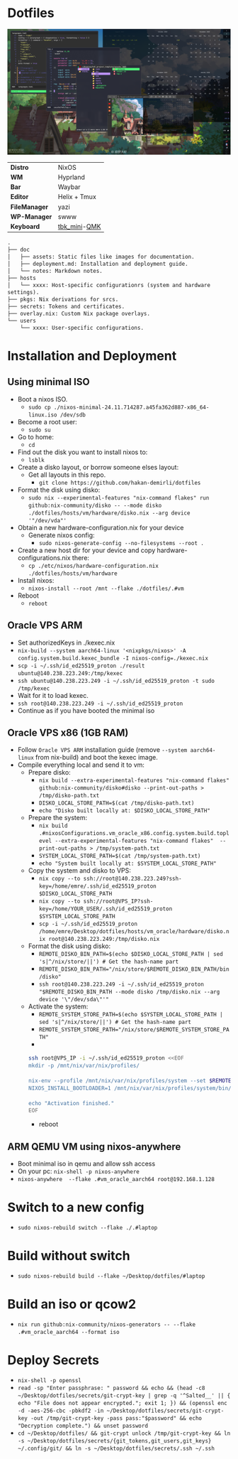 # Dotfiles

![de](doc/assets/de.png)

|   |   |
|---|---|
| **Distro**      | NixOS        |
| **WM**          | Hyprland     |
| **Bar**         | Waybar       |
| **Editor**      | Helix + Tmux |
| **FileManager** | yazi         |
| **WP-Manager**  | swww         |
| **Keyboard**    | [tbk_mini](https://github.com/Bastardkb/TBK-Mini)-[QMK](https://github.com/hakan-demirli/dotfiles/tree/main/.local/share/qmk) |

```
.
├── doc
│   ├── assets: Static files like images for documentation.
│   ├── deployment.md: Installation and deployment guide.
│   └── notes: Markdown notes.
├── hosts
│   └── xxxx: Host-specific configurationrs (system and hardware settings).
├── pkgs: Nix derivations for srcs.
├── secrets: Tokens and certificates.
├── overlay.nix: Custom Nix package overlays.
└── users
    └── xxxx: User-specific configurations.
```

# Installation and Deployment

## Using minimal ISO
  * Boot a nixos ISO.
    * ```sudo cp ./nixos-minimal-24.11.714287.a45fa362d887-x86_64-linux.iso /dev/sdb```
  * Become a root user:
    * ```sudo su```
  * Go to home:
    * ```cd```
  * Find out the disk you want to install nixos to:
    * ```lsblk```
  * Create a disko layout, or borrow someone elses layout:
    * Get all layouts in this repo.
      * ```git clone https://github.com/hakan-demirli/dotfiles```
  * Format the disk using disko:
    * ```sudo nix --experimental-features "nix-command flakes" run github:nix-community/disko -- --mode disko ./dotfiles/hosts/vm/hardware/disko.nix --arg device '"/dev/vda"'```
  * Obtain a new hardware-configuration.nix for your device
    * Generate nixos config:
      * ```sudo nixos-generate-config --no-filesystems --root .```
  * Create a new host dir for your device and copy hardware-configurations.nix there: 
    * ```cp ./etc/nixos/hardware-configuration.nix ./dotfiles/hosts/vm/hardware```
  * Install nixos:
    * ```nixos-install --root /mnt --flake ./dotfiles/.#vm```
  * Reboot
    * ```reboot```

## Oracle VPS ARM
* Set authorizedKeys in ./kexec.nix
* ```nix-build --system aarch64-linux '<nixpkgs/nixos>' -A config.system.build.kexec_bundle -I nixos-config=./kexec.nix```
* ```scp -i ~/.ssh/id_ed25519_proton ./result ubuntu@140.238.223.249:/tmp/kexec```
* ```ssh ubuntu@140.238.223.249 -i ~/.ssh/id_ed25519_proton -t sudo /tmp/kexec```
* Wait for it to load kexec.
* ```ssh root@140.238.223.249 -i ~/.ssh/id_ed25519_proton```
* Continue as if you have booted the minimal iso

## Oracle VPS x86 (1GB RAM)
* Follow `Oracle VPS ARM` installation guide (remove `--system aarch64-linux` from nix-build) and boot the kexec image.
* Compile everything local and send it to vm:
    * Prepare disko:
        * ```nix build --extra-experimental-features "nix-command flakes" github:nix-community/disko#disko --print-out-paths > /tmp/disko-path.txt```
        * ```DISKO_LOCAL_STORE_PATH=$(cat /tmp/disko-path.txt)```
        * ```echo "Disko built locally at: $DISKO_LOCAL_STORE_PATH"```
    * Prepare the system:
        * ```nix build .#nixosConfigurations.vm_oracle_x86.config.system.build.toplevel --extra-experimental-features "nix-command flakes"  --print-out-paths > /tmp/system-path.txt```
        * ```SYSTEM_LOCAL_STORE_PATH=$(cat /tmp/system-path.txt)```
        * ```echo "System built locally at: $SYSTEM_LOCAL_STORE_PATH"```
    * Copy the system and disko to VPS:
        * ```nix copy --to ssh://root@140.238.223.249?ssh-key=/home/emre/.ssh/id_ed25519_proton $DISKO_LOCAL_STORE_PATH```
        * ```nix copy --to ssh://root@VPS_IP?ssh-key=/home/YOUR_USER/.ssh/id_ed25519_proton $SYSTEM_LOCAL_STORE_PATH```
        * ```scp -i ~/.ssh/id_ed25519_proton /home/emre/Desktop/dotfiles/hosts/vm_oracle/hardware/disko.nix root@140.238.223.249:/tmp/disko.nix```
    * Format the disk using disko:
        * ```REMOTE_DISKO_BIN_PATH=$(echo $DISKO_LOCAL_STORE_PATH | sed 's|^/nix/store/||') # Get the hash-name part```
        * ```REMOTE_DISKO_BIN_PATH="/nix/store/$REMOTE_DISKO_BIN_PATH/bin/disko"```
        * ```ssh root@140.238.223.249 -i ~/.ssh/id_ed25519_proton "$REMOTE_DISKO_BIN_PATH --mode disko /tmp/disko.nix --arg device '\"/dev/sda\"'"```
    * Activate the system:
        * ```REMOTE_SYSTEM_STORE_PATH=$(echo $SYSTEM_LOCAL_STORE_PATH | sed 's|^/nix/store/||') # Get the hash-name part```
        * ```REMOTE_SYSTEM_STORE_PATH="/nix/store/$REMOTE_SYSTEM_STORE_PATH"```
        * 
        ```bash
        ssh root@VPS_IP -i ~/.ssh/id_ed25519_proton <<EOF
        mkdir -p /mnt/nix/var/nix/profiles/

        nix-env --profile /mnt/nix/var/nix/profiles/system --set $REMOTE_SYSTEM_STORE_PATH
        NIXOS_INSTALL_BOOTLOADER=1 /mnt/nix/var/nix/profiles/system/bin/switch-to-configuration boot

        echo "Activation finished."
        EOF
        ```
        * reboot

## ARM QEMU VM using nixos-anywhere
* Boot minimal iso in qemu and allow ssh access
* On your pc: ```nix-shell -p nixos-anywhere```
* ```nixos-anywhere  --flake .#vm_oracle_aarch64 root@192.168.1.128```

# Switch to a new config
*  ```sudo nixos-rebuild switch --flake ./.#laptop```

# Build without switch
* ```sudo nixos-rebuild build --flake ~/Desktop/dotfiles/#laptop```

# Build an iso or qcow2
* ```nix run github:nix-community/nixos-generators -- --flake .#vm_oracle_aarch64 --format iso```

# Deploy Secrets
* ```nix-shell -p openssl```
* ```read -sp "Enter passphrase: " password && echo && (head -c8 ~/Desktop/dotfiles/secrets/git-crypt-key | grep -q '^Salted__' || { echo "File does not appear encrypted."; exit 1; }) && (openssl enc -d -aes-256-cbc -pbkdf2 -in ~/Desktop/dotfiles/secrets/git-crypt-key -out /tmp/git-crypt-key -pass pass:"$password" && echo "Decryption complete.") && unset password```
* ```cd ~/Desktop/dotfiles/ && git-crypt unlock /tmp/git-crypt-key && ln -s ~/Desktop/dotfiles/secrets/{git_tokens,git_users,git_keys} ~/.config/git/ && ln -s ~/Desktop/dotfiles/secrets/.ssh ~/.ssh```
